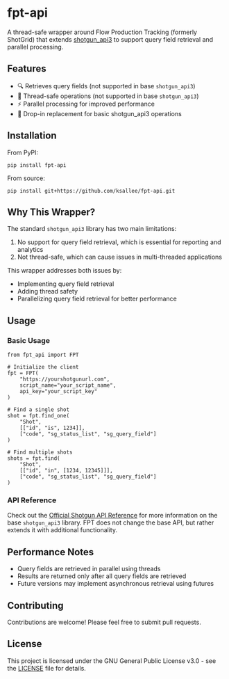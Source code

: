 # fpt-api

A thread-safe wrapper around Flow Production Tracking (formerly ShotGrid) that extends [shotgun_api3](https://github.com/shotgunsoftware/python-api) to support query field retrieval and parallel processing.

## Features

- 🔍 Retrieves query fields (not supported in base `shotgun_api3`)
- 🧵 Thread-safe operations (not supported in base `shotgun_api3`)
- ⚡ Parallel processing for improved performance
- 🔌 Drop-in replacement for basic shotgun_api3 operations

## Installation

From PyPI:

    pip install fpt-api

From source:

    pip install git+https://github.com/ksallee/fpt-api.git

## Why This Wrapper?

The standard `shotgun_api3` library has two main limitations:
1. No support for query field retrieval, which is essential for reporting and analytics
2. Not thread-safe, which can cause issues in multi-threaded applications

This wrapper addresses both issues by:
- Implementing query field retrieval
- Adding thread safety
- Parallelizing query field retrieval for better performance

## Usage

### Basic Usage

    from fpt_api import FPT

    # Initialize the client
    fpt = FPT(
        "https://yourshotgunurl.com",
        script_name="your_script_name",
        api_key="your_script_key"
    )

    # Find a single shot
    shot = fpt.find_one(
        "Shot",
        [["id", "is", 1234]],
        ["code", "sg_status_list", "sg_query_field"]
    )

    # Find multiple shots
    shots = fpt.find(
        "Shot",
        [["id", "in", [1234, 12345]]],
        ["code", "sg_status_list", "sg_query_field"]
    )

### API Reference

Check out the [Official Shotgun API Reference](https://developers.shotgridsoftware.com/python-api/reference.html) for more information on the base `shotgun_api3` library.
FPT does not change the base API, but rather extends it with additional functionality.

## Performance Notes

- Query fields are retrieved in parallel using threads
- Results are returned only after all query fields are retrieved
- Future versions may implement asynchronous retrieval using futures

## Contributing

Contributions are welcome! Please feel free to submit pull requests.

## License

This project is licensed under the GNU General Public License v3.0 - see the [LICENSE](LICENSE) file for details.